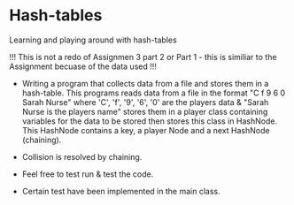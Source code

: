 # Hash-tables

Learning and playing around with hash-tables

!!!  This is not a redo of Assignmen 3 part 2 or Part 1 - this is similiar to the Assignment becuase of the data used  !!!

- Writing a program that collects data from a file and stores them in a hash-table.
  This programs reads data from a file in the format "C f 9 6 0 Sarah Nurse"
  where 'C', 'f', '9', '6', '0' are the players data & "Sarah Nurse is the players name" stores them in a player class
  containing variables for the data to be stored then stores this class in HashNode. This HashNode contains a key, a player Node
  and a next HashNode (chaining).

- Collision is resolved by chaining.

- Feel free to test run & test the code.
- Certain test have been implemented in the main class.
